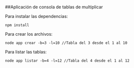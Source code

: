 ##Aplicación de consola de tablas de multiplicar

Para instalar las dependencias:
```
npm install
```

Para crear los archivos:
```
node app crear -b=3 -l=10 //Tabla del 3 desde el 1 al 10
```

Para listar las tablas:
```
node app listar -b=4 -l=12 //Tabla del 4 desde el 1 al 12
```